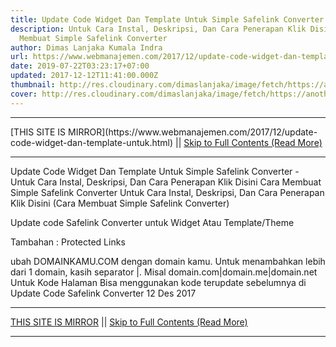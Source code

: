 ```yaml
---
title: Update Code Widget Dan Template Untuk Simple Safelink Converter
description: Untuk Cara Instal, Deskripsi, Dan Cara Penerapan Klik Disini Cara
  Membuat Simple Safelink Converter
author: Dimas Lanjaka Kumala Indra
url: https://www.webmanajemen.com/2017/12/update-code-widget-dan-template-untuk.html
date: 2019-07-22T03:23:17+07:00
updated: 2017-12-12T11:41:00.000Z
thumbnail: http://res.cloudinary.com/dimaslanjaka/image/fetch/https://anotherorion.com/wp-content/uploads/2015/05/SafeLinkConverter1.png
cover: http://res.cloudinary.com/dimaslanjaka/image/fetch/https://anotherorion.com/wp-content/uploads/2015/05/SafeLinkConverter1.png
---
```


<hr/> [THIS SITE IS MIRROR](https://www.webmanajemen.com/2017/12/update-code-widget-dan-template-untuk.html) || <a href="https://www.webmanajemen.com/2017/12/update-code-widget-dan-template-untuk.html" rel="follow" class="button" id="read-more">Skip to Full Contents (Read More)</a> <hr/> Update Code Widget Dan Template Untuk Simple Safelink Converter - Untuk Cara Instal, Deskripsi, Dan Cara Penerapan Klik Disini Cara Membuat Simple Safelink Converter Untuk Cara Instal, Deskripsi, Dan Cara Penerapan Klik Disini (Cara Membuat Simple Safelink Converter)

Update code Safelink Converter untuk Widget Atau Template/Theme

Tambahan : Protected Links
<script type='text/javascript' async='async'>
var myArray = ['https://web-manajemen.blogspot.com/p/redirect.html?u=', 'https://web-manajemen.blogspot.com/p/advertisement.html?u=', 'http://web-manajemen.blogspot.com/p/advertise.html?u='];
var safelink = myArray[Math.floor(Math.random() * myArray.length)];
var protectedLinks = /(bing.com|google|linkedin.com|facebook|manajemen|safelink|pinterest|digg.com|twitter|codepen.io|blogger.com|ask.com|DOMAINKAMU.COM)/
$( 'a' ).each(function() {
if (this.href.match( protectedLinks ) ){
    $(this).attr("href", $(this).attr("href")+'?success');
      //$(this).addClass('w3-text-green'); //Add Class On Internal Links
  } else {
    $(this).attr("href", safelink+encodeURIComponent($(this).attr("href")+'?utm=web-manajemen.blogspot.com'));
      //$(this).addClass('w3-text-red'); //Add Class On External Links
  }
});
</script>
ubah DOMAINKAMU.COM dengan domain kamu. Untuk menambahkan lebih dari 1 domain, kasih separator |. Misal domain.com|domain.me|domain.net
Untuk Kode Halaman Bisa menggunakan kode terupdate sebelumnya di Update Code Safelink Converter 12 Des 2017 <hr/> [THIS SITE IS MIRROR](https://www.webmanajemen.com/2017/12/update-code-widget-dan-template-untuk.html) || <a href="https://www.webmanajemen.com/2017/12/update-code-widget-dan-template-untuk.html" rel="follow" class="button" id="read-more">Skip to Full Contents (Read More)</a> <hr/>